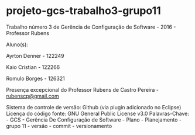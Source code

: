 # projeto-gcs-trabalho3-grupo11
Trabalho número 3 de Gerência de Configuração de Software - 2016 - Professor Rubens

Aluno(s):

Ayrton Denner - 122249

Kaio Cristian - 122266

Romulo Borges - 126321

Presença excepcional do Professor Rubens de Castro Pereira - rubenscp@gmail.com

Sistema de controle de versão: Github (via plugin adicionado no Eclipse)
Licença do código fonte: GNU General Public License v3.0
Palavras-Chave:
				- GCS
				- Gerência De Configuração de Software
				- Plano
				- Planejamento
				- grupo 11
				- versão
				- commit
				- versionamento
